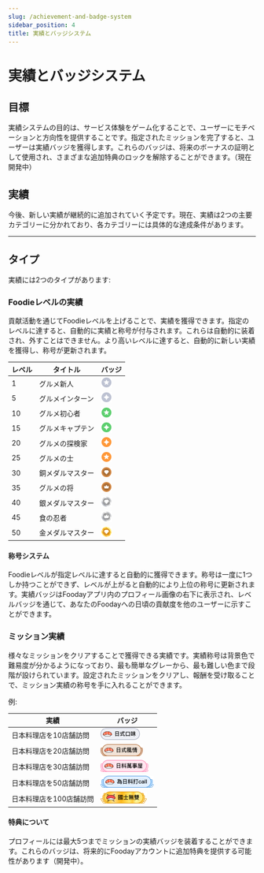 ```yaml
---
slug: /achievement-and-badge-system
sidebar_position: 4
title: 実績とバッジシステム
---
```


# 実績とバッジシステム

## 目標

実績システムの目的は、サービス体験をゲーム化することで、ユーザーにモチベーションと方向性を提供することです。指定されたミッションを完了すると、ユーザーは実績バッジを獲得します。これらのバッジは、将来のボーナスの証明として使用され、さまざまな追加特典のロックを解除することができます。（現在開発中）

## 実績

今後、新しい実績が継続的に追加されていく予定です。現在、実績は2つの主要カテゴリーに分かれており、各カテゴリーには具体的な達成条件があります。

------

## タイプ

実績には2つのタイプがあります:

### Foodieレベルの実績

貢献活動を通じてFoodieレベルを上げることで、実績を獲得できます。指定のレベルに達すると、自動的に実績と称号が付与されます。これらは自動的に装着され、外すことはできません。より高いレベルに達すると、自動的に新しい実績を獲得し、称号が更新されます。

| レベル    | タイトル      | バッジ       |
| ------ | --------- | --------- | 
| 1      | グルメ新人  | ![LV01](../level01.png) |
| 5      | グルメインターン  | ![LV05](../level05.png) |
| 10     | グルメ初心者  | ![LV10](../level10.png) |
| 15     | グルメキャプテン | ![LV15](../level15.png) |
| 20     | グルメの探検家  | ![LV20](../level20.png) |
| 25     | グルメの士  | ![LV25](../level25.png) |
| 30     | 銅メダルマスター  | ![LV30](../level30.png) |
| 35     | グルメの将  | ![LV35](../level35.png) |
| 40     | 銀メダルマスター  | ![LV40](../level40.png) |
| 45     | 食の忍者   | ![LV45](../level45.png) |
| 50     | 金メダルマスター  | ![LV50](../level50.png) |

#### 称号システム

Foodieレベルが指定レベルに達すると自動的に獲得できます。称号は一度に1つしか持つことができず、レベルが上がると自動的により上位の称号に更新されます。実績バッジはFoodayアプリ内のプロフィール画像の右下に表示され、レベルバッジを通じて、あなたのFoodayへの日頃の貢献度を他のユーザーに示すことができます。

### ミッション実績

様々なミッションをクリアすることで獲得できる実績です。実績称号は背景色で難易度が分かるようになっており、最も簡単なグレーから、最も難しい色まで段階が設けられています。設定されたミッションをクリアし、報酬を受け取ることで、ミッション実績の称号を手に入れることができます。

例:

| 実績  | バッジ      |
| ------ | --------- | 
| 日本料理店を10店舗訪問| ![badge10](../japanese01.png) |
| 日本料理店を20店舗訪問| ![badge20](../japanese02.png) |
| 日本料理店を30店舗訪問| ![badge30](../japanese03.png) |
| 日本料理店を50店舗訪問| ![badge50](../japanese04.png) |
| 日本料理店を100店舗訪問| ![badge100](../japanese05.png) |

#### 特典について

プロフィールには最大5つまでミッションの実績バッジを装着することができます。これらのバッジは、将来的にFoodayアカウントに追加特典を提供する可能性があります（開発中）。